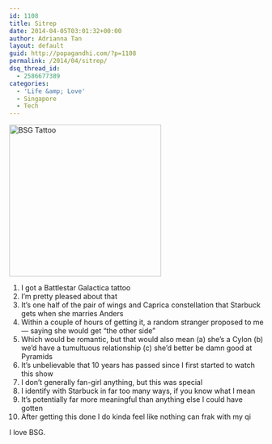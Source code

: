 ```yaml
---
id: 1108
title: Sitrep
date: 2014-04-05T03:01:32+00:00
author: Adrianna Tan
layout: default
guid: http://popagandhi.com/?p=1108
permalink: /2014/04/sitrep/
dsq_thread_id:
  - 2586677389
categories:
  - 'Life &amp; Love'
  - Singapore
  - Tech
---
```

<img class="size-medium wp-image-1109 alignnone" alt="BSG Tattoo" src="http://res.cloudinary.com/dmchbvarm/image/upload/h_300,w_300/v1456562723/1921897_10153979113645265_1759270386_n_lrhtxx.jpg" width="300" height="300" />

  1. I got a Battlestar Galactica tattoo
  2. I&#8217;m pretty pleased about that
  3. It&#8217;s one half of the pair of wings and Caprica constellation that Starbuck gets when she marries Anders
  4. Within a couple of hours of getting it, a random stranger proposed to me — saying she would get &#8220;the other side&#8221;
  5. Which would be romantic, but that would also mean (a) she&#8217;s a Cylon (b) we&#8217;d have a tumultuous relationship (c) she&#8217;d better be damn good at Pyramids
  6. It&#8217;s unbelievable that 10 years has passed since I first started to watch this show
  7. I don&#8217;t generally fan-girl anything, but this was special
  8. I identify with Starbuck in far too many ways, if you know what I mean
  9. It&#8217;s potentially far more meaningful than anything else I could have gotten
 10. After getting this done I do kinda feel like nothing can frak with my qi

I love BSG.
